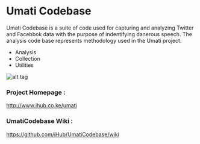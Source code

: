# Umati Codebase

Umati Codebase is a suite of code used for capturing and analyzing Twitter and Facebbok data with the purpose of indentifying danerous speech. The analysis code base represents methodology used in the Umati project.  

* Analysis
* Collection
* Utilities


![alt tag](http://community.ihub.co.ke/cache/image_resizer/84a93bab303ed9ec81f674926cc16b16.jpg)

### Project Homepage :
http://www.ihub.co.ke/umati

### UmatiCodebase Wiki :
https://github.com/iHub/UmatiCodebase/wiki





